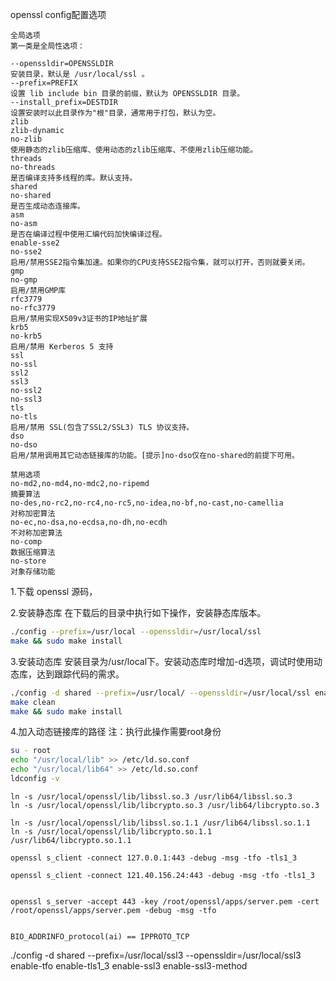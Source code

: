 openssl config配置选项

```
全局选项
第一类是全局性选项：

--openssldir=OPENSSLDIR
安装目录，默认是 /usr/local/ssl 。
--prefix=PREFIX
设置 lib include bin 目录的前缀，默认为 OPENSSLDIR 目录。
--install_prefix=DESTDIR
设置安装时以此目录作为"根"目录，通常用于打包，默认为空。
zlib
zlib-dynamic
no-zlib
使用静态的zlib压缩库、使用动态的zlib压缩库、不使用zlib压缩功能。
threads
no-threads
是否编译支持多线程的库。默认支持。
shared
no-shared
是否生成动态连接库。
asm
no-asm
是否在编译过程中使用汇编代码加快编译过程。
enable-sse2
no-sse2
启用/禁用SSE2指令集加速。如果你的CPU支持SSE2指令集，就可以打开，否则就要关闭。
gmp
no-gmp
启用/禁用GMP库
rfc3779
no-rfc3779
启用/禁用实现X509v3证书的IP地址扩展
krb5
no-krb5
启用/禁用 Kerberos 5 支持
ssl
no-ssl
ssl2
ssl3
no-ssl2
no-ssl3
tls
no-tls
启用/禁用 SSL(包含了SSL2/SSL3) TLS 协议支持。
dso
no-dso
启用/禁用调用其它动态链接库的功能。[提示]no-dso仅在no-shared的前提下可用。

禁用选项
no-md2,no-md4,no-mdc2,no-ripemd
摘要算法
no-des,no-rc2,no-rc4,no-rc5,no-idea,no-bf,no-cast,no-camellia
对称加密算法
no-ec,no-dsa,no-ecdsa,no-dh,no-ecdh
不对称加密算法
no-comp
数据压缩算法
no-store
对象存储功能
```

1.下载 openssl 源码，

2.安装静态库
在下载后的目录中执行如下操作，安装静态库版本。

```bash
./config --prefix=/usr/local --openssldir=/usr/local/ssl
make && sudo make install 
```

3.安装动态库
安装目录为/usr/local下。安装动态库时增加-d选项，调试时使用动态库，达到跟踪代码的需求。

```bash
./config -d shared --prefix=/usr/local/ --openssldir=/usr/local/ssl enable-tfo enable-tls1_3
make clean
make && sudo make install
```

4.加入动态链接库的路径
注：执行此操作需要root身份

```bash
su - root 
echo "/usr/local/lib" >> /etc/ld.so.conf
echo "/usr/local/lib64" >> /etc/ld.so.conf 
ldconfig -v
```



```
ln -s /usr/local/openssl/lib/libssl.so.3 /usr/lib64/libssl.so.3
ln -s /usr/local/openssl/lib/libcrypto.so.3 /usr/lib64/libcrypto.so.3

ln -s /usr/local/openssl/lib/libssl.so.1.1 /usr/lib64/libssl.so.1.1
ln -s /usr/local/openssl/lib/libcrypto.so.1.1 /usr/lib64/libcrypto.so.1.1
```





```
openssl s_client -connect 127.0.0.1:443 -debug -msg -tfo -tls1_3

openssl s_client -connect 121.40.156.24:443 -debug -msg -tfo -tls1_3


openssl s_server -accept 443 -key /root/openssl/apps/server.pem -cert /root/openssl/apps/server.pem -debug -msg -tfo


BIO_ADDRINFO_protocol(ai) == IPPROTO_TCP
```

./config -d shared --prefix=/usr/local/ssl3 --openssldir=/usr/local/ssl3 enable-tfo enable-tls1_3 enable-ssl3 enable-ssl3-method
